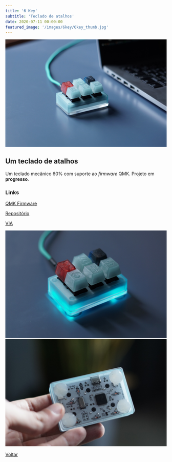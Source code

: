 ```yaml
---
title: '6 Key'
subtitle: 'Teclado de atalhos'
date: 2020-07-11 00:00:00
featured_image: '/images/6key/6key_thumb.jpg'
---
```


![](/images/6key/6key_02.jpg)

## Um teclado de atalhos

Um teclado mecânico 60% com suporte ao *firmware* QMK. Projeto em **progresso**.

### Links

[QMK Firmware](https://qmk.fm/)

[Repositório](https://github.com/andrebla/6key)

[VIA](https://caniusevia.com/)

<div class="gallery" data-columns="2">
	<img src="/images/6key/6key_01.jpg">
	<img src="/images/6key/6key_03.jpg">
</div>

<a href='/' class="button button--large">Voltar</a>
